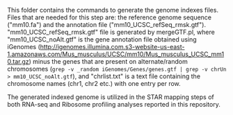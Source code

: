 This folder contains the commands to generate the genome indexes files. Files that are needed for this step are: the reference genome sequence ("mm10.fa") and the annotation file ("mm10_UCSC_refSeq_rmsk.gtf"). 
"mm10_UCSC_refSeq_rmsk.gtf" file is generated by mergeGTF.pl, where "mm10_UCSC_noAlt.gtf" is the gene annotation file obtained using iGenomes (http://igenomes.illumina.com.s3-website-us-east-1.amazonaws.com/Mus_musculus/UCSC/mm10/Mus_musculus_UCSC_mm10.tar.gz) minus the genes that are present on alternate/random chromosomes (`grep -v _random iGenomes/Genes/genes.gtf | grep -v chrUn > mm10_UCSC_noAlt.gtf`), and "chrlist.txt" is a text file containing the chromosome names (chr1, chr2 etc.) with one entry per row.

The generated indexed genome is utilized in the STAR mapping steps of both RNA-seq and Ribosome profiling analyses reported in this repository.
